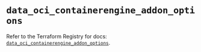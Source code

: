 # `data_oci_containerengine_addon_options`

Refer to the Terraform Registry for docs: [`data_oci_containerengine_addon_options`](https://registry.terraform.io/providers/oracle/oci/6.18.0/docs/data-sources/containerengine_addon_options).

